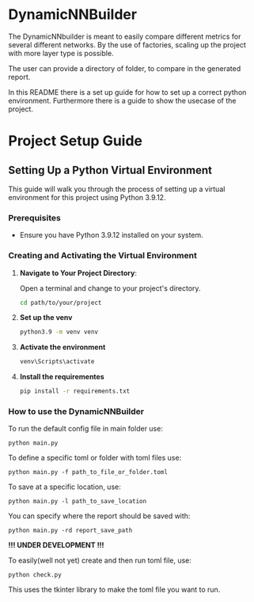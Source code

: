 # DynamicNNBuilder

The DynamicNNbuilder is meant to easily compare different metrics for several different networks. 
By the use of factories, scaling up the project with more layer type is possible.

The user can provide a directory of folder, to compare in the generated report.

In this README there is a set up guide for how to set up a correct python environment.
Furthermore there is a guide to show the usecase of the project.

# Project Setup Guide

## Setting Up a Python Virtual Environment

This guide will walk you through the process of setting up a virtual environment for this project using Python 3.9.12.

### Prerequisites

- Ensure you have Python 3.9.12 installed on your system.

### Creating and Activating the Virtual Environment

1. **Navigate to Your Project Directory**:
   
   Open a terminal and change to your project's directory.

   ```bash
   cd path/to/your/project
2. **Set up the venv**

    ```bash
    python3.9 -m venv venv
3. **Activate the environment**
    ```bash
    venv\Scripts\activate
4. **Install the requirementes**
    ```bash
    pip install -r requirements.txt


### How to use the DynamicNNBuilder

To run the default config file in main folder use:

`python main.py`

To define a specific toml or folder with toml files use:

`python main.py -f path_to_file_or_folder.toml`

To save at a specific location, use:

`python main.py -l path_to_save_location`

You can specify where the report should be saved with:

`python main.py -rd report_save_path`

**!!! UNDER DEVELOPMENT !!!**

To easily(well not yet) create and then run toml file, use:

`python check.py`

This uses the tkinter library to make the toml file you want to run.


